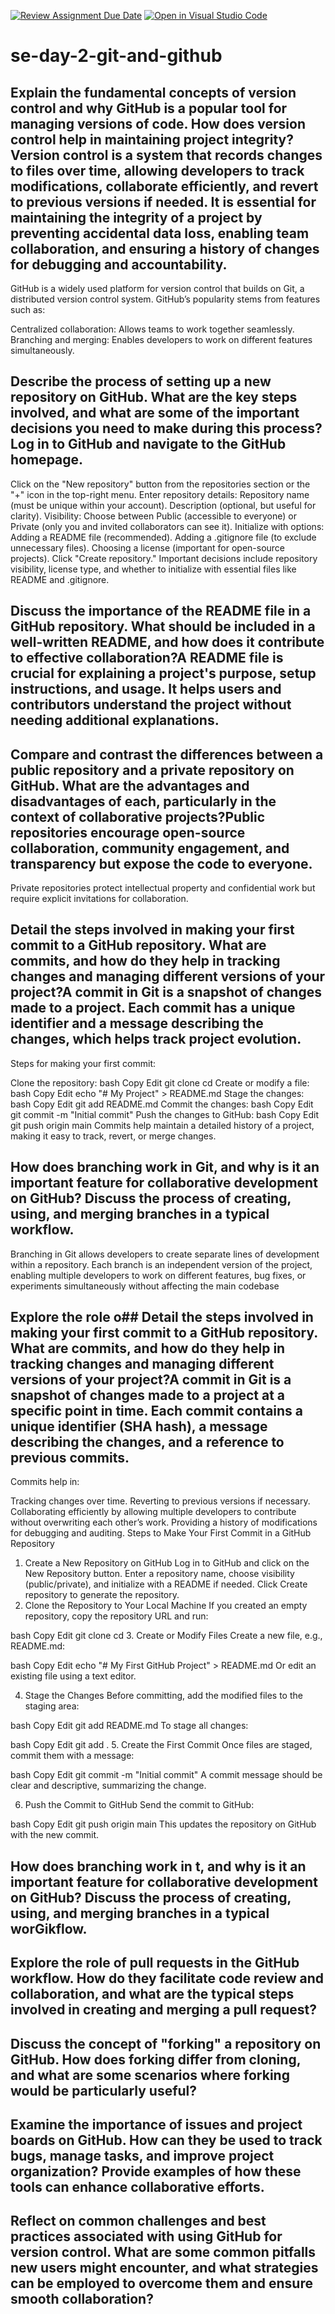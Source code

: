 [![Review Assignment Due Date](https://classroom.github.com/assets/deadline-readme-button-22041afd0340ce965d47ae6ef1cefeee28c7c493a6346c4f15d667ab976d596c.svg)](https://classroom.github.com/a/8wgCKhpZ)
[![Open in Visual Studio Code](https://classroom.github.com/assets/open-in-vscode-2e0aaae1b6195c2367325f4f02e2d04e9abb55f0b24a779b69b11b9e10269abc.svg)](https://classroom.github.com/online_ide?assignment_repo_id=18388384&assignment_repo_type=AssignmentRepo)
# se-day-2-git-and-github
## Explain the fundamental concepts of version control and why GitHub is a popular tool for managing versions of code. How does version control help in maintaining project integrity?Version control is a system that records changes to files over time, allowing developers to track modifications, collaborate efficiently, and revert to previous versions if needed. It is essential for maintaining the integrity of a project by preventing accidental data loss, enabling team collaboration, and ensuring a history of changes for debugging and accountability.

GitHub is a widely used platform for version control that builds on Git, a distributed version control system. GitHub’s popularity stems from features such as:

Centralized collaboration: Allows teams to work together seamlessly.
Branching and merging: Enables developers to work on different features simultaneously.

## Describe the process of setting up a new repository on GitHub. What are the key steps involved, and what are some of the important decisions you need to make during this process?Log in to GitHub and navigate to the GitHub homepage.
Click on the "New repository" button from the repositories section or the "+" icon in the top-right menu.
Enter repository details:
Repository name (must be unique within your account).
Description (optional, but useful for clarity).
Visibility: Choose between Public (accessible to everyone) or Private (only you and invited collaborators can see it).
Initialize with options:
Adding a README file (recommended).
Adding a .gitignore file (to exclude unnecessary files).
Choosing a license (important for open-source projects).
Click "Create repository."
Important decisions include repository visibility, license type, and whether to initialize with essential files like README and .gitignore.



## Discuss the importance of the README file in a GitHub repository. What should be included in a well-written README, and how does it contribute to effective collaboration?A README file is crucial for explaining a project's purpose, setup instructions, and usage. It helps users and contributors understand the project without needing additional explanations.

## Compare and contrast the differences between a public repository and a private repository on GitHub. What are the advantages and disadvantages of each, particularly in the context of collaborative projects?Public repositories encourage open-source collaboration, community engagement, and transparency but expose the code to everyone.
Private repositories protect intellectual property and confidential work but require explicit invitations for collaboration.


## Detail the steps involved in making your first commit to a GitHub repository. What are commits, and how do they help in tracking changes and managing different versions of your project?A commit in Git is a snapshot of changes made to a project. Each commit has a unique identifier and a message describing the changes, which helps track project evolution.

Steps for making your first commit:

Clone the repository:
bash
Copy
Edit
git clone <repository-url>
cd <repository-name>
Create or modify a file:
bash
Copy
Edit
echo "# My Project" > README.md
Stage the changes:
bash
Copy
Edit
git add README.md
Commit the changes:
bash
Copy
Edit
git commit -m "Initial commit"
Push the changes to GitHub:
bash
Copy
Edit
git push origin main
Commits help maintain a detailed history of a project, making it easy to track, revert, or merge changes.

## How does branching work in Git, and why is it an important feature for collaborative development on GitHub? Discuss the process of creating, using, and merging branches in a typical workflow.
Branching in Git allows developers to create separate lines of development within a repository. Each branch is an independent version of the project, enabling multiple developers to work on different features, bug fixes, or experiments simultaneously without affecting the main codebase
## Explore the role o## Detail the steps involved in making your first commit to a GitHub repository. What are commits, and how do they help in tracking changes and managing different versions of your project?A commit in Git is a snapshot of changes made to a project at a specific point in time. Each commit contains a unique identifier (SHA hash), a message describing the changes, and a reference to previous commits.

Commits help in:

Tracking changes over time.
Reverting to previous versions if necessary.
Collaborating efficiently by allowing multiple developers to contribute without overwriting each other’s work.
Providing a history of modifications for debugging and auditing.
Steps to Make Your First Commit in a GitHub Repository
1. Create a New Repository on GitHub
Log in to GitHub and click on the New Repository button.
Enter a repository name, choose visibility (public/private), and initialize with a README if needed.
Click Create repository to generate the repository.
2. Clone the Repository to Your Local Machine
If you created an empty repository, copy the repository URL and run:

bash
Copy
Edit
git clone <repository-url>
cd <repository-name>
3. Create or Modify Files
Create a new file, e.g., README.md:

bash
Copy
Edit
echo "# My First GitHub Project" > README.md
Or edit an existing file using a text editor.

4. Stage the Changes
Before committing, add the modified files to the staging area:

bash
Copy
Edit
git add README.md
To stage all changes:

bash
Copy
Edit
git add .
5. Create the First Commit
Once files are staged, commit them with a message:

bash
Copy
Edit
git commit -m "Initial commit"
A commit message should be clear and descriptive, summarizing the change.

6. Push the Commit to GitHub
Send the commit to GitHub:

bash
Copy
Edit
git push origin main
This updates the repository on GitHub with the new commit.



## How does branching work in t, and why is it an important feature for collaborative development on GitHub? Discuss the process of creating, using, and merging branches in a typical worGikflow.

## Explore the role of pull requests in the GitHub workflow. How do they facilitate code review and collaboration, and what are the typical steps involved in creating and merging a pull request?

## Discuss the concept of "forking" a repository on GitHub. How does forking differ from cloning, and what are some scenarios where forking would be particularly useful?

## Examine the importance of issues and project boards on GitHub. How can they be used to track bugs, manage tasks, and improve project organization? Provide examples of how these tools can enhance collaborative efforts.

## Reflect on common challenges and best practices associated with using GitHub for version control. What are some common pitfalls new users might encounter, and what strategies can be employed to overcome them and ensure smooth collaboration?
